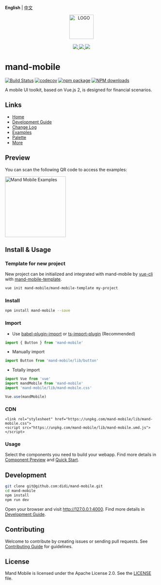 **English** | [中文](./README.zh-CN.md)
<div align="center">
  <a href="#">
    <img width="80" src="https://manhattan.didistatic.com/static/manhattan/mand/docs/mand-logo-black.svg" alt="LOGO">
  </a>
</div>
<br>
<div align="center">
    <a href="http://forthebadge.com">
        <img src="http://forthebadge.com/images/badges/made-with-vue.svg">
    </a>
    <a href="http://forthebadge.com">
        <img src="http://forthebadge.com/images/badges/built-with-love.svg">
    </a>
    <a href="http://forthebadge.com">
        <img src="http://forthebadge.com/images/badges/makes-people-smile.svg">
    </a>
</div>

# mand-mobile

[![Build Status](https://travis-ci.org/didi/mand-mobile.svg?branch=master)](https://travis-ci.org/didi/mand-mobile)
[![codecov](https://codecov.io/gh/didi/mand-mobile/branch/master/graph/badge.svg)](https://codecov.io/gh/didi/mand-mobile)
[![npm package](https://img.shields.io/npm/v/mand-mobile.svg?style=flat-square)](https://www.npmjs.org/package/mand-mobile)
[![NPM downloads](http://img.shields.io/npm/dm/mand-mobile.svg?style=flat-square)](http://npmtrends.com/mand-mobile)

A mobile UI toolkit, based on Vue.js 2, is designed for financial scenarios. 

## Links

* [Home](https://didi.github.io/mand-mobile/)
* [Development Guide](site/docs/development.md)
* [Change Log](CHANGELOG.md)
* [Examples](https://didi.github.io/mand-mobile/examples/)
* [Palette](https://github.com/mand-mobile/palette)
* [More](https://github.com/mand-mobile)

## Preview

You can scan the following QR code to access the examples:

<img src="https://manhattan.didistatic.com/static/manhattan/mand/docs/mand-doc-home-qrcode.png?v=2" alt="Mand Mobile Examples" width="200"/>

## Install & Usage

### Template for new project

New project can be initialized and integrated with  mand-mobile by [vue-cli](https://github.com/vuejs/vue-cli/tree/master) with [mand-mobile-template](https://github.com/mand-mobile/mand-mobile-template).

```bash
vue init mand-mobile/mand-mobile-template my-project
```

### Install

```bash
npm install mand-mobile --save
```

### Import

* Use <a href="https://github.com/ant-design/babel-plugin-import" target="_blank">babel-plugin-import</a>
  or
  <a href="https://github.com/Brooooooklyn/ts-import-plugin" target="_blank">ts-import-plugin</a> (Recommended)

```javascript
import { Button } from 'mand-mobile'
```

* Manually import

```javascript
import Button from 'mand-mobile/lib/button'
```

* Totally import

```javascript
import Vue from 'vue'
import mandMobile from 'mand-mobile'
import 'mand-mobile/lib/mand-mobile.css'

Vue.use(mandMobile)
```

### CDN

```
<link rel="stylesheet" href="https://unpkg.com/mand-mobile/lib/mand-mobile.css">
<script src="https://unpkg.com/mand-mobile/lib/mand-mobile.umd.js"></script>
```

### Usage

Select the components you need to build your webapp. Find more details in [Component Preview](https://didi.github.io/mand-mobile/#/docs/preview) and [Quick Start](https://didi.github.io/mand-mobile/#/docs/started).

## Development

```bash
git clone git@github.com:didi/mand-mobile.git
cd mand-mobile
npm install
npm run dev
```
Open your browser and visit http://127.0.0.1:4000. Find more details in [Development Guide](https://didi.github.io/mand-mobile/#/docs/development).

## Contributing
Welcome to contribute by creating issues or sending pull requests. See [Contributing Guide](CONTRIBUTING.md) for guidelines.

## License
Mand Mobile is licensed under the Apache License 2.0. See the [LICENSE](LICENSE) file.
